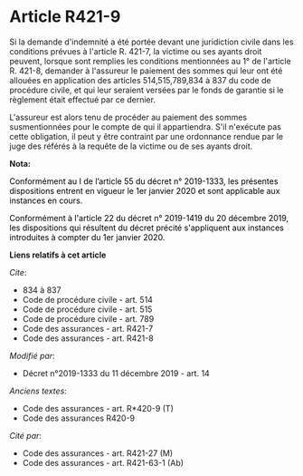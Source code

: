 # Article R421-9

Si la demande d'indemnité a été portée devant une juridiction civile dans les conditions prévues à l'article R. 421-7, la
victime ou ses ayants droit peuvent, lorsque sont remplies les conditions mentionnées au 1° de l'article R. 421-8, demander à
l'assureur le paiement des sommes qui leur ont été allouées en application des articles 514,515,789,834 à 837 du code de
procédure civile, et qui leur seraient versées par le fonds de garantie si le règlement était effectué par ce dernier. 

L'assureur est alors tenu de procéder au paiement des sommes susmentionnées pour le compte de qui il appartiendra. S'il
n'exécute pas cette obligation, il peut y être contraint par une ordonnance rendue par le juge des référés à la requête de la
victime ou de ses ayants droit.

**Nota:**

<font color="black">Conformément au I de l’article 55 du décret n° 2019-1333, les présentes dispositions entrent en vigueur
le 1er janvier 2020 et sont applicable aux instances en cours.</font>

<font color="black">Conformément à l'article 22 du décret n° 2019-1419 du 20 décembre 2019, les dispositions qui résultent du
décret précité s'appliquent aux instances introduites à compter du 1er janvier 2020. </font>

**Liens relatifs à cet article**

_Cite_:

  - 834 à 837
  - Code de procédure civile - art. 514
  - Code de procédure civile - art. 515
  - Code de procédure civile - art. 789
  - Code des assurances - art. R421-7
  - Code des assurances - art. R421-8

_Modifié par_:

  - Décret n°2019-1333 du 11 décembre 2019 - art. 14

_Anciens textes_:

  - Code des assurances - art. R*420-9 (T)
  - Code des assurances R420-9

_Cité par_:

  - Code des assurances - art. R421-27 (M)
  - Code des assurances - art. R421-63-1 (Ab)
